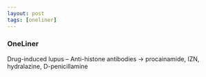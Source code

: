 ```yaml
---
layout: post
tags: [oneliner]
---
```



### OneLiner

Drug-induced lupus – Anti-histone antibodies -> procainamide, IZN, hydralazine, D-penicillamine
